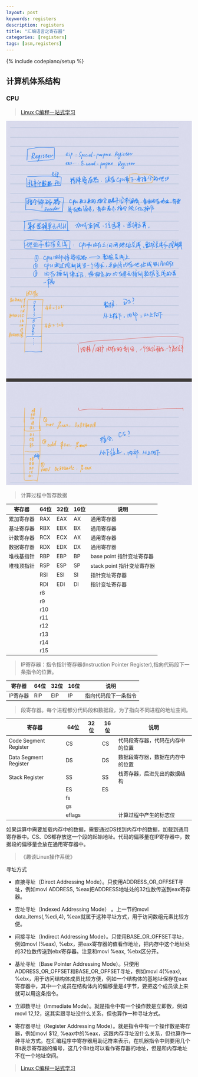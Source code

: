 ```yaml
---
layout: post
keywords: registers
description: registers
title: "汇编语言之寄存器"
categories: [registers]
tags: [asm,registers]
---
```

{% include codepiano/setup %}


## 计算机体系结构
### CPU

> [Linux C编程一站式学习](https://akaedu.github.io/book/ch17s02.html)
<img src="/image/20190506140053-cpu.jpg" />

> 计算过程中暂存数据

| 寄存器 | 64位 | 32位 | 16位| 说明 |
| --- | --- | --- | --- | --- |
| 累加寄存器 | RAX | EAX | AX  | 通用寄存器|
| 基址寄存器 | RBX | EBX | BX  | 通用寄存器|
| 计数寄存器 | RCX | ECX | AX  | 通用寄存器|
| 数据寄存器 | RDX | EDX | DX  | 通用寄存器|
| 堆栈基指针 | RBP | EBP | BP  | base point 指针变址寄存器|
| 堆栈顶指针 | RSP | ESP | SP  | stack point 指针变址寄存器|
|  | RSI | ESI | SI  | 指针变址寄存器|
|  | RDI | EDI | DI  | 指针变址寄存器|
|  | r8 |  |  |  |
|  | r9 |  |  |  |
|  | r10 |  |  |  |
|  | r11 |  |  |  |
|  | r12 |  |  |  |
|  | r13 |  |  |  |
|  | r14 |  |  |  |
|  | r15 |  |  |  |
> IP寄存器：指令指针寄存器(Instruction Pointer Register),指向代码段下一条指令的位置。

| 寄存器 | 64位 | 32位 | 16位| 说明 |
| --- | --- | --- | --- | --- |
| IP寄存器 | RIP | EIP | IP  | 指向代码段下一条指令|

>段寄存器。每个进程都分代码段和数据段，为了指向不同进程的地址空间。

| 寄存器 | 64位 | 32位 | 16位| 说明 |
| --- | --- | --- | --- | --- |
|Code Segment Register| CS | |CS|代码段寄存器，代码在内存中的位置|
| Data Segment Register | DS | |DS| 数据段寄存器，数据在内存中的位置 |
|Stack Register| SS | |SS|栈寄存器，后进先出的数据结构|
| | ES | |ES| |
|  | fs |  |  |  |
|  | gs |  |  |  |
|  | eflags |  |  | 计算过程中产生的标志位  |
如果运算中需要加载内存中的数据，需要通过DS找到内存中的数据，加载到通用寄存器中。CS、DS都存放这一个段的起始地址。代码的偏移量在IP寄存器中，数据段的偏移量会放在通用寄存器中。
> 《趣谈Linux操作系统》


寻址方式
* 直接寻址（Direct Addressing Mode）。只使用ADDRESS_OR_OFFSET寻址，例如movl ADDRESS, %eax把ADDRESS地址处的32位数传送到eax寄存器。

* 变址寻址（Indexed Addressing Mode） 。上一节的movl data_items(,%edi,4), %eax就属于这种寻址方式，用于访问数组元素比较方便。

* 间接寻址（Indirect Addressing Mode）。只使用BASE_OR_OFFSET寻址，例如movl (%eax), %ebx，把eax寄存器的值看作地址，把内存中这个地址处的32位数传送到ebx寄存器。注意和movl %eax, %ebx区分开。

* 基址寻址（Base Pointer Addressing Mode）。只使用ADDRESS_OR_OFFSET和BASE_OR_OFFSET寻址，例如movl 4(%eax), %ebx，用于访问结构体成员比较方便，例如一个结构体的基地址保存在eax寄存器中，其中一个成员在结构体内的偏移量是4字节，要把这个成员读上来就可以用这条指令。

* 立即数寻址（Immediate Mode）。就是指令中有一个操作数是立即数，例如movl $12, %eax中的$12，这其实跟寻址没什么关系，但也算作一种寻址方式。

* 寄存器寻址（Register Addressing Mode）。就是指令中有一个操作数是寄存器，例如movl $12, %eax中的%eax，这跟内存寻址没什么关系，但也算作一种寻址方式。在汇编程序中寄存器用助记符来表示，在机器指令中则要用几个Bit表示寄存器的编号，这几个Bit也可以看作寄存器的地址，但是和内存地址不在一个地址空间。
> [Linux C编程一站式学习](https://akaedu.github.io/book/ch18s04.html)